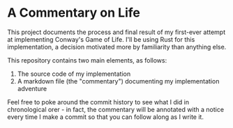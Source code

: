 # A Commentary on Life

This project documents the process and final result of my first-ever attempt at
implementing Conway's Game of Life. I'll be using Rust for this implementation,
a decision motivated more by familiarity than anything else.

This repository contains two main elements, as follows:
1.  The source code of my implementation
2.  A markdown file (the "commentary") documenting my implementation adventure

Feel free to poke around the commit history to see what I did in chronological
orer - in fact, the commentary will be annotated with a notice every time I
make a commit so that you can follow along as I write it.


